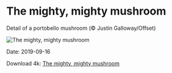 # The mighty, mighty mushroom

Detail of a portobello mushroom (© Justin Galloway/Offset)

![The mighty, mighty mushroom](https://bing.com/th?id=OHR.MushroomMonth_EN-US8427258585_UHD.jpg&rf=LaDigue_UHD.jpg&pid=hp&w=1024&h=576)

Date: 2019-09-16

Download 4k: [The mighty, mighty mushroom](https://bing.com/th?id=OHR.MushroomMonth_EN-US8427258585_UHD.jpg&rf=LaDigue_UHD.jpg&pid=hp&w=3840&h=2160)

